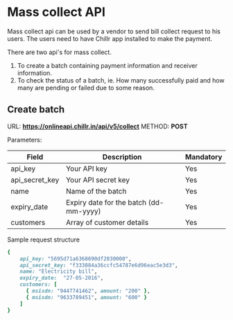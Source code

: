 # Mass collect API
Mass collect api can be used by a vendor to send bill collect request to his  users. The users need to have Chillr app installed to make the payment.

There are two api's for mass collect.

1. To create a batch containing payment information and receiver information.
2. To check the status of a batch, ie. How many successfully paid and how many are pending or failed due to some reason.

## Create batch

URL: **https://onlineapi.chillr.in/api/v5/collect**
METHOD: **POST**

Parameters:

| Field | Description | Mandatory |
| -- | -- | -- |
| api_key | Your API key | Yes |
| api_secret_key | Your API secret key | Yes |
| name | Name of the batch | Yes |
| expiry_date | Expiry date for the batch (dd-mm-yyyy) | Yes |
| customers | Array of customer details | Yes |

Sample request structure

```ruby
{
	api_key: "5695d71a6368690df2030000",
	api_secret_key: "f333884a36ccfc54787e6d96eac5e3d3",
	name: "Electricity bill",
	expiry_date:  "27-05-2016",
	customers: [
      { msisdn: "9447741462", amount: "200" }, 
      { msisdn: "9633789451", amount: "600" }
    ]
}
```



